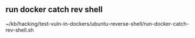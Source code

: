 ## run docker catch rev shell
~/kb/hacking/test-vuln-in-dockers/ubuntu-reverse-shell/run-docker-catch-rev-shell.sh

